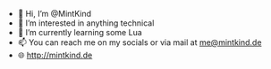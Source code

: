 - 👋 Hi, I’m @MintKind
- 👀 I’m interested in anything technical
- 🌱 I’m currently learning some Lua
- 📫 You can reach me on my socials or via mail at me@mintkind.de
- 🌐 http://mintkind.de

<!---
MintKind/MintKind is a ✨ special ✨ repository because its `README.md` (this file) appears on your GitHub profile.
You can click the Preview link to take a look at your changes.
--->
